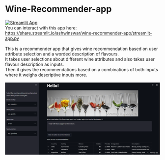 # Wine-Recommender-app
[![Streamlit App](https://static.streamlit.io/badges/streamlit_badge_black_white.svg)](https://share.streamlit.io/ashwinswar/wine-recommender-app/streamlit-app.py) <br>
You can interact with this app here: <br>
https://share.streamlit.io/ashwinswar/wine-recommender-app/streamlit-app.py <br>
<br>
This is a recommender app that gives wine recommendation based on user attribute selection and a worded description of flavours. <br>
It takes user selections about different wine attributes and also takes user flavour description as inputs. <br>
Then it gives the recommendations based on a combinations of both inputs where it weighs descriptive inputs more. <br>
<br>
![](images/wine-app-demo.png)
